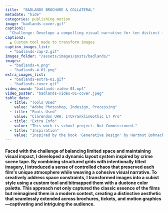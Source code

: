 ```yaml
---
title:  "BADLANDS BROCHURE & COLLATERAL"
metadate: "hide"
categories: publishing motion
image: "badlands-cover.gif" 
caption1: 
  "Challenge: Develope a compelling visual narrative for ten distinct films, preserving their unique mystique while meeting the expectations of film enthusiasts and arts patrons. Balancing extensive text within limited space without compromising the impact of the imagery presented a unique challenge."
caption2: 
  ▲ Custom tool made to transform images
caption_images_list: 
  - "badlands-cap-2.gif"
images_folder: "/assets/images/posts/badlands/"
images:
  - "badlands-4.png"
  - "badlands-4-01.png"
extra_images_list:
  - "badlands-extra-01.gif"
  - "badlands-cover.gif"
video_sound: "badlands-video-01.mp4"
video_poster: "badlands-video-01-cover.jpeg"
table_data:
  - title: "Tools Used"
    value: "Adobe Photoshop, Indesign, Processing"
  - title: "Fonts Used"
    value: "Clarendon URW, ITCFranklinGothic LT Pro"
  - title: "Extra Info"
    value: "This work is school project. Not Commissioned." 
  - title: "Inspiration"
    value: "Inspired by the book 'Generative Design' by Hartmut Bohnacker"  
---
```


#### Faced with the challenge of balancing limited space and maintaining visual impact, I developed a dynamic layout system inspired by crime scene tape. By combining structured grids with intentionally tilted imagery, I introduced a sense of controlled chaos that preserved each film's unique atmosphere while weaving a cohesive visual narrative. To creatively address space constraints, I transformed images into a cubist style using a custom tool and bitmapped them with a duotone color palette. This approach not only captured the classic essence of the films but reimagined them in a modern context, creating a distinctive aesthetic that seamlessly extended across brochures, tickets, and motion graphics—captivating and intriguing the audience.
<!--
<br>
![Image 1]({{ page.images[1].path | absolute_url }})
↳ Details were added visualizing the texture of slightly burnt cookies. The lyrics are simple yet employ the rhythm of toaster holes and single alphabets that represent the cookie cutter.

<br>
![Image 2]({{ page.images[2].path | absolute_url }})
↳ The neon sign you see at Krispy Kreme, indicating a fresh donut just out, aligns with the concept of the music being freshly 'baked' and ready to be launched.

<br>
![Image 3]({{ page.images[3].path | absolute_url }})
↳ The concept of tickets resembling cookie boxes gives you the feeling of holding something good in your hand, ready to be experienced. It's akin to the moment when your tickets are collected and the performance is about to start.
-->